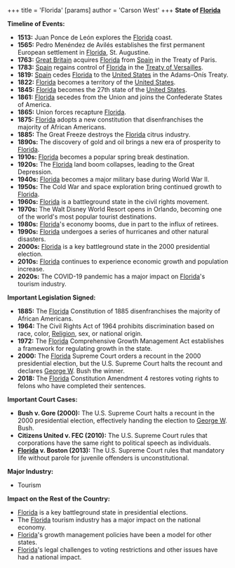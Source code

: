 +++
 title = 'Florida'
[params]
	author = 'Carson West'
+++
**State of [Florida](./../florida/)**

**Timeline of Events:**

* **1513:** Juan Ponce de León explores the [Florida](./../florida/) coast.
* **1565:** Pedro Menéndez de Avilés establishes the first permanent European settlement in [Florida](./../florida/), St. Augustine.
* **1763:** [Great Britain](./../great-britain/) acquires [Florida](./../florida/) from [Spain](./../spain/) in the Treaty of Paris.
* **1783:** [Spain](./../spain/) regains control of [Florida](./../florida/) in the [Treaty of Versailles](./../treaty-of-versailles/).
* **1819:** [Spain](./../spain/) cedes [Florida](./../florida/) to the [United States](./../united-states/) in the Adams-Onís Treaty.
* **1822:** [Florida](./../florida/) becomes a territory of the [United States](./../united-states/).
* **1845:** [Florida](./../florida/) becomes the 27th state of the [United States](./../united-states/).
* **1861:** [Florida](./../florida/) secedes from the Union and joins the Confederate States of America.
* **1865:** Union forces recapture [Florida](./../florida/).
* **1875:** [Florida](./../florida/) adopts a new constitution that disenfranchises the majority of African Americans.
* **1885:** The Great Freeze destroys the [Florida](./../florida/) citrus industry.
* **1890s:** The discovery of gold and oil brings a new era of prosperity to [Florida](./../florida/).
* **1910s:** [Florida](./../florida/) becomes a popular spring break destination.
* **1920s:** The [Florida](./../florida/) land boom collapses, leading to the Great Depression.
* **1940s:** [Florida](./../florida/) becomes a major military base during World War II.
* **1950s:** The Cold War and space exploration bring continued growth to [Florida](./../florida/).
* **1960s:** [Florida](./../florida/) is a battleground state in the civil rights movement.
* **1970s:** The Walt Disney World Resort opens in Orlando, becoming one of the world's most popular tourist destinations.
* **1980s:** [Florida](./../florida/)'s economy booms, due in part to the influx of retirees.
* **1990s:** [Florida](./../florida/) undergoes a series of hurricanes and other natural disasters.
* **2000s:** [Florida](./../florida/) is a key battleground state in the 2000 presidential election.
* **2010s:** [Florida](./../florida/) continues to experience economic growth and population increase.
* **2020s:** The COVID-19 pandemic has a major impact on [Florida](./../florida/)'s tourism industry.

**Important Legislation Signed:**

* **1885:** The [Florida](./../florida/) Constitution of 1885 disenfranchises the majority of African Americans.
* **1964:** The Civil Rights Act of 1964 prohibits discrimination based on race, color, [Religion](./../religion/), sex, or national origin.
* **1972:** The [Florida](./../florida/) Comprehensive Growth Management Act establishes a framework for regulating growth in the state.
* **2000:** The [Florida](./../florida/) Supreme Court orders a recount in the 2000 presidential election, but the U.S. Supreme Court halts the recount and declares [George W](./../george-w/). Bush the winner.
* **2018:** The [Florida](./../florida/) Constitution Amendment 4 restores voting rights to felons who have completed their sentences.

**Important Court Cases:**

* **Bush v. Gore (2000):** The U.S. Supreme Court halts a recount in the 2000 presidential election, effectively handing the election to [George W](./../george-w/). Bush.
* **Citizens United v. FEC (2010):** The U.S. Supreme Court rules that corporations have the same right to political speech as individuals.
* **[Florida](./../florida/) v. Boston (2013):** The U.S. Supreme Court rules that mandatory life without parole for juvenile offenders is unconstitutional.

**Major Industry:**

* Tourism

**Impact on the Rest of the Country:**

* [Florida](./../florida/) is a key battleground state in presidential elections.
* The [Florida](./../florida/) tourism industry has a major impact on the national economy.
* [Florida](./../florida/)'s growth management policies have been a model for other states.
* [Florida](./../florida/)'s legal challenges to voting restrictions and other issues have had a national impact.